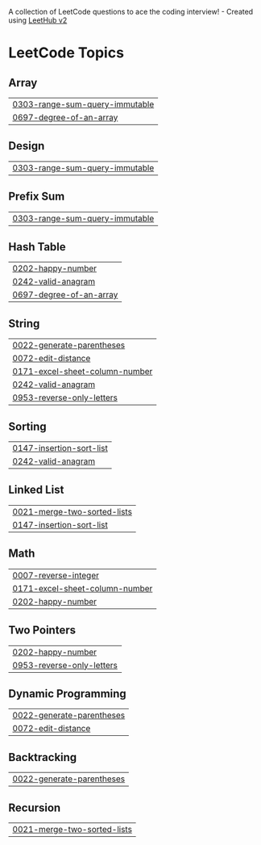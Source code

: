 A collection of LeetCode questions to ace the coding interview! - Created using [LeetHub v2](https://github.com/arunbhardwaj/LeetHub-2.0)
<!---LeetCode Topics Start-->
# LeetCode Topics
## Array
|  |
| ------- |
| [0303-range-sum-query-immutable](https://github.com/EXPLORER-Z/LeetCode/tree/master/0303-range-sum-query-immutable) |
| [0697-degree-of-an-array](https://github.com/EXPLORER-Z/LeetCode/tree/master/0697-degree-of-an-array) |
## Design
|  |
| ------- |
| [0303-range-sum-query-immutable](https://github.com/EXPLORER-Z/LeetCode/tree/master/0303-range-sum-query-immutable) |
## Prefix Sum
|  |
| ------- |
| [0303-range-sum-query-immutable](https://github.com/EXPLORER-Z/LeetCode/tree/master/0303-range-sum-query-immutable) |
## Hash Table
|  |
| ------- |
| [0202-happy-number](https://github.com/EXPLORER-Z/LeetCode/tree/master/0202-happy-number) |
| [0242-valid-anagram](https://github.com/EXPLORER-Z/LeetCode/tree/master/0242-valid-anagram) |
| [0697-degree-of-an-array](https://github.com/EXPLORER-Z/LeetCode/tree/master/0697-degree-of-an-array) |
## String
|  |
| ------- |
| [0022-generate-parentheses](https://github.com/EXPLORER-Z/LeetCode/tree/master/0022-generate-parentheses) |
| [0072-edit-distance](https://github.com/EXPLORER-Z/LeetCode/tree/master/0072-edit-distance) |
| [0171-excel-sheet-column-number](https://github.com/EXPLORER-Z/LeetCode/tree/master/0171-excel-sheet-column-number) |
| [0242-valid-anagram](https://github.com/EXPLORER-Z/LeetCode/tree/master/0242-valid-anagram) |
| [0953-reverse-only-letters](https://github.com/EXPLORER-Z/LeetCode/tree/master/0953-reverse-only-letters) |
## Sorting
|  |
| ------- |
| [0147-insertion-sort-list](https://github.com/EXPLORER-Z/LeetCode/tree/master/0147-insertion-sort-list) |
| [0242-valid-anagram](https://github.com/EXPLORER-Z/LeetCode/tree/master/0242-valid-anagram) |
## Linked List
|  |
| ------- |
| [0021-merge-two-sorted-lists](https://github.com/EXPLORER-Z/LeetCode/tree/master/0021-merge-two-sorted-lists) |
| [0147-insertion-sort-list](https://github.com/EXPLORER-Z/LeetCode/tree/master/0147-insertion-sort-list) |
## Math
|  |
| ------- |
| [0007-reverse-integer](https://github.com/EXPLORER-Z/LeetCode/tree/master/0007-reverse-integer) |
| [0171-excel-sheet-column-number](https://github.com/EXPLORER-Z/LeetCode/tree/master/0171-excel-sheet-column-number) |
| [0202-happy-number](https://github.com/EXPLORER-Z/LeetCode/tree/master/0202-happy-number) |
## Two Pointers
|  |
| ------- |
| [0202-happy-number](https://github.com/EXPLORER-Z/LeetCode/tree/master/0202-happy-number) |
| [0953-reverse-only-letters](https://github.com/EXPLORER-Z/LeetCode/tree/master/0953-reverse-only-letters) |
## Dynamic Programming
|  |
| ------- |
| [0022-generate-parentheses](https://github.com/EXPLORER-Z/LeetCode/tree/master/0022-generate-parentheses) |
| [0072-edit-distance](https://github.com/EXPLORER-Z/LeetCode/tree/master/0072-edit-distance) |
## Backtracking
|  |
| ------- |
| [0022-generate-parentheses](https://github.com/EXPLORER-Z/LeetCode/tree/master/0022-generate-parentheses) |
## Recursion
|  |
| ------- |
| [0021-merge-two-sorted-lists](https://github.com/EXPLORER-Z/LeetCode/tree/master/0021-merge-two-sorted-lists) |
<!---LeetCode Topics End-->
